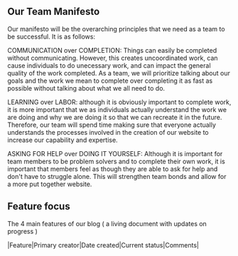 ## Our Team Manifesto

Our manifesto will be the overarching principles that we need as a team to be successful. It is as follows: 

COMMUNICATION over COMPLETION: Things can easily be completed without communicating. However, this creates uncoordinated work, can cause individuals to do unecessary work, and can impact the general quality of the work completed. As a team, we will prioritize talking about our goals and the work we mean to complete over completing it as fast as possible without talking about what we all need to do.

LEARNING over LABOR: although it is obviously important to complete work, it is more important that we as individuals actually understand the work we are doing and why we are doing it so that we can recreate it in the future. Therefore, our team will spend time making sure that everyone actually understands the processes involved in the creation of our website to increase our capability and expertise.

ASKING FOR HELP over DOING IT YOURSELF: Although it is important for team members to be problem solvers and to complete their own work, it is important that members feel as though they are able to ask for help and don't have to struggle alone. This will strengthen team bonds and allow for a more put together website. 


## Feature focus

The 4 main features of our blog ( a living document with updates on progress )

|Feature|Primary creator|Date created|Current status|Comments|

